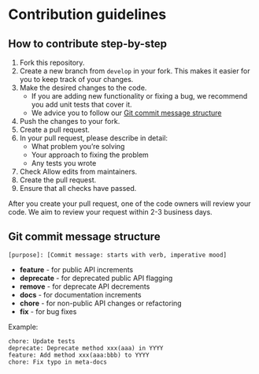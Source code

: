 # Contribution guidelines

## How to contribute step-by-step

1. Fork this repository.
2. Create a new branch from `develop` in your fork. This makes it easier for you to keep track of your changes.
3. Make the desired changes to the code.
    * If you are adding new functionality or fixing a bug, we recommend you add unit tests that cover it.
    * We advice you to follow our [Git commit message structure](#git-commit-message-structure)
4. Push the changes to your fork.
5. Create a pull request.
6. In your pull request, please describe in detail:
    * What problem you’re solving
    * Your approach to fixing the problem
    * Any tests you wrote
7. Check Allow edits from maintainers.
8. Create the pull request.
9. Ensure that all checks have passed.

After you create your pull request, one of the code owners will review your code.
We aim to review your request within 2-3 business days.

## Git commit message structure 

`[purpose]: [Commit message: starts with verb, imperative mood] `

- **feature** - for public API increments
- **deprecate** - for deprecated public API flagging
- **remove** - for deprecate API decrements
- **docs** - for documentation increments
- **chore** - for non-public API changes or refactoring
- **fix** - for bug fixes

Example:

```
chore: Update tests
deprecate: Deprecate method xxx(aaa) in YYYY
feature: Add method xxx(aaa:bbb) to YYYY
chore: Fix typo in meta-docs
```
